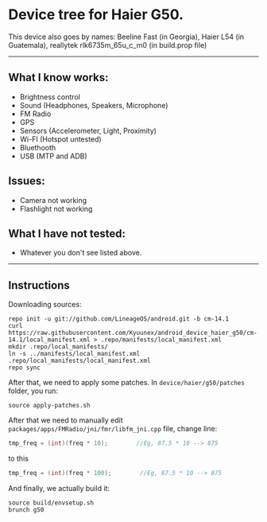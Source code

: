 # Device tree for Haier G50.

This device also goes by names: Beeline Fast (in Georgia), Haier L54 (in Guatemala), reallytek rlk6735m_65u_c_m0 (in build.prop file)

---

## What I know works:
* Brightness control
* Sound (Headphones, Speakers, Microphone)
* FM Radio
* GPS
* Sensors (Accelerometer, Light, Proximity)
* Wi-FI (Hotspot untested)
* Bluethooth
* USB (MTP and ADB)

## Issues:
* Camera not working
* Flashlight not working

## What I have not tested:
* Whatever you don't see listed above.

---

## Instructions
Downloading sources:
```
repo init -u git://github.com/LineageOS/android.git -b cm-14.1
curl https://raw.githubusercontent.com/Kyuunex/android_device_haier_g50/cm-14.1/local_manifest.xml > .repo/manifests/local_manifest.xml
mkdir .repo/local_manifests/
ln -s ../manifests/local_manifest.xml .repo/local_manifests/local_manifest.xml
repo sync
```

After that, we need to apply some patches. In `device/haier/g50/patches` folder, you run:
```
source apply-patches.sh
```

After that we need to manually edit `packages/apps/FMRadio/jni/fmr/libfm_jni.cpp` file, change line:
```cpp
tmp_freq = (int)(freq * 10);        //Eg, 87.5 * 10 --> 875
```
to this
```cpp
tmp_freq = (int)(freq * 100);        //Eg, 87.5 * 10 --> 875
```

And finally, we actually build it:
```
source build/envsetup.sh
brunch g50
```